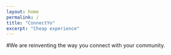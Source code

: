 ```yaml
---
layout: home
permalink: /
title: "ConnectYo"
excerpt: "Cheap experience"
---
```

#We are reinventing the way you connect with your community.
